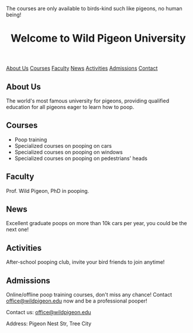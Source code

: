 The courses are only available to birds-kind such like pigeons, no human being!
<!DOCTYPE html>
<html lang="en">
<head>
    <meta charset="UTF-8">
    <meta name="viewport" content="width=device-width, initial-scale=1.0">
</head>
<body>
    <header>
        <h1>Welcome to Wild Pigeon University</h1>
    </header>
    <nav>
        <a href="#about">About Us</a>
        <a href="#courses">Courses</a>
        <a href="#faculty">Faculty</a>
        <a href="#news">News</a>
        <a href="#activities">Activities</a>
        <a href="#admissions">Admissions</a>
        <a href="#contact">Contact</a>
    </nav>
    <div class="container">
        <section id="about">
            <h2>About Us</h2>
            <p>The world's most famous university for pigeons, providing qualified education for all pigeons eager to learn how to poop.</p>
        </section>
        <section id="courses">
            <h2>Courses</h2>
            <ul>
                <li>Poop training</li>
                <li>Specialized courses on pooping on cars</li>
                <li>Specialized courses on pooping on windows</li>
                <li>Specialized courses on pooping on pedestrians' heads</li>
            </ul>
        </section>
        <section id="faculty">
            <h2>Faculty</h2>
            <p>Prof. Wild Pigeon, PhD in pooping.</p>
        </section>
        <section id="news">
            <h2>News</h2>
            <p>Excellent graduate poops on more than 10k cars per year, you could be the next one!</p>
        </section>
        <section id="activities">
            <h2>Activities</h2>
            <p>After-school pooping club, invite your bird friends to join anytime!</p>
        </section>
        <section id="admissions">
            <h2>Admissions</h2>
            <p>Online/offline poop training courses, don't miss any chance! Contact <a href="mailto:office@wildpigeon.edu">office@wildpigeon.edu</a> now and be a professional pooper!</p>
        </section>
    </div>
    <footer>
        <p>Contact us: <a href="mailto:office@wildpigeon.edu">office@wildpigeon.edu</a></p>
        <p>Address: Pigeon Nest Str, Tree City</p>
    </footer>
</body>
</html>
